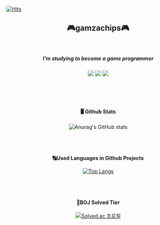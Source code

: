 [![Hits](https://hits.seeyoufarm.com/api/count/incr/badge.svg?url=https%3A%2F%2Fgithub.com%2Fgamzachips&count_bg=%2379C83D&title_bg=%23555555&icon=&icon_color=%23E7E7E7&title=hits&edge_flat=false)](https://hits.seeyoufarm.com)

<div align=center>

## 🎮gamzachips🎮 
  
<br/>

##### I'm studying to become a game programmer
  
<img src="https://img.shields.io/badge/C++-00599C?style=plastic&logo=cplusplus&logoColor=black"/>

<img src="https://img.shields.io/badge/UnrealEngine-0E1128?style=plastic&logo=unrealengine&logoColor=white"/>

<img src="https://img.shields.io/badge/Unity-FFFFFF?style=plastic&logo=unity&logoColor=black"/>

<br/><br/><br/>
  
    
#### 🖥️ Github Stats
![Anurag's GitHub stats](https://github-readme-stats.vercel.app/api?username=gamzachips&show_icons=true&theme=radical)
  
<br/><br/>
  
#### 🔠Used Languages in Github Projects
[![Top Langs](https://github-readme-stats.vercel.app/api/top-langs/?username=gamzachips&layout=compact)](https://github.com/gamzachips/github-readme-stats)

<br/><br/>

#### 🏅BOJ Solved Tier
[![Solved.ac
프로필](http://mazassumnida.wtf/api/generate_badge?boj=ein1013)](https://solved.ac/ein1013) 
  

</div>



<!--
**gamzachips/gamzachips** is a ✨ _special_ ✨ repository because its `README.md` (this file) appears on your GitHub profile.

Here are some ideas to get you started:

- 🔭 I’m currently working on ...
- 🌱 I’m currently learning ...
- 👯 I’m looking to collaborate on ...
- 🤔 I’m looking for help with ...
- 💬 Ask me about ...
- 📫 How to reach me: ...
- 😄 Pronouns: ...
- ⚡ Fun fact: ...
-->

